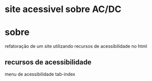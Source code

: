# site acessivel sobre AC/DC
# sobre
refatoração de um site utilizando recursos de acessibilidade no html
## recursos de acessibilidade
menu de acessibilidade
tab-index
